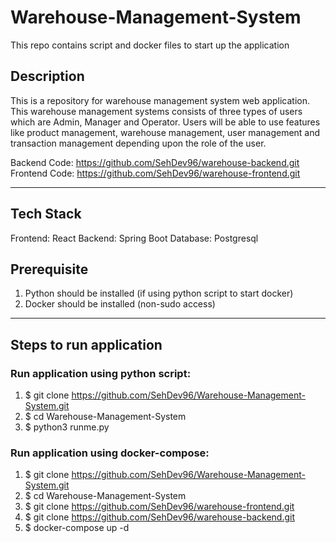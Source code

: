 # Warehouse-Management-System
This repo contains script and docker files to start up the application

## Description

This is a repository for warehouse management system web application. This warehouse management systems consists of three types of users which are Admin, Manager and Operator. Users will be able to use features like product management, warehouse management, user management and transaction management depending upon the role of the user. 

Backend Code: https://github.com/SehDev96/warehouse-backend.git </br>
Frontend Code: https://github.com/SehDev96/warehouse-frontend.git

---

## Tech Stack 

Frontend: React 
Backend: Spring Boot
Database: Postgresql

## Prerequisite 

1. Python should be installed (if using python script to start docker) 
2. Docker should be installed (non-sudo access) 

--- 


## Steps to run application 

### Run application using python script: 
1. $ git clone https://github.com/SehDev96/Warehouse-Management-System.git
2. $ cd Warehouse-Management-System 
3. $ python3 runme.py 


### Run application using docker-compose: 
1. $ git clone https://github.com/SehDev96/Warehouse-Management-System.git
2. $ cd Warehouse-Management-System
3. $ git clone https://github.com/SehDev96/warehouse-frontend.git
4. $ git clone https://github.com/SehDev96/warehouse-backend.git
5. $ docker-compose up -d 
